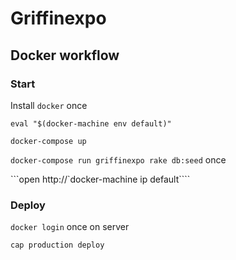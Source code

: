 Griffinexpo
===========

Docker workflow
---------------

### Start

Install `docker` once

`eval "$(docker-machine env default)"`

`docker-compose up`

`docker-compose run griffinexpo rake db:seed` once

```open http://`docker-machine ip default````

### Deploy

`docker login` once on server

`cap production deploy`

